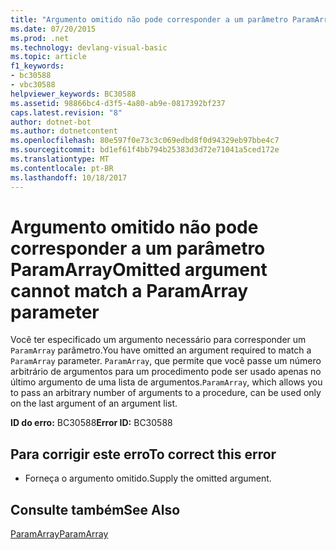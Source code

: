 ```yaml
---
title: "Argumento omitido não pode corresponder a um parâmetro ParamArray"
ms.date: 07/20/2015
ms.prod: .net
ms.technology: devlang-visual-basic
ms.topic: article
f1_keywords:
- bc30588
- vbc30588
helpviewer_keywords: BC30588
ms.assetid: 98866bc4-d3f5-4a80-ab9e-0817392bf237
caps.latest.revision: "8"
author: dotnet-bot
ms.author: dotnetcontent
ms.openlocfilehash: 80e597f0e73c3c069edbd8f0d94329eb97bbe4c7
ms.sourcegitcommit: bd1ef61f4bb794b25383d3d72e71041a5ced172e
ms.translationtype: MT
ms.contentlocale: pt-BR
ms.lasthandoff: 10/18/2017
---
```

# <a name="omitted-argument-cannot-match-a-paramarray-parameter"></a><span data-ttu-id="7660d-102">Argumento omitido não pode corresponder a um parâmetro ParamArray</span><span class="sxs-lookup"><span data-stu-id="7660d-102">Omitted argument cannot match a ParamArray parameter</span></span>
<span data-ttu-id="7660d-103">Você ter especificado um argumento necessário para corresponder um `ParamArray` parâmetro.</span><span class="sxs-lookup"><span data-stu-id="7660d-103">You have omitted an argument required to match a `ParamArray` parameter.</span></span> <span data-ttu-id="7660d-104">`ParamArray`, que permite que você passe um número arbitrário de argumentos para um procedimento pode ser usado apenas no último argumento de uma lista de argumentos.</span><span class="sxs-lookup"><span data-stu-id="7660d-104">`ParamArray`, which allows you to pass an arbitrary number of arguments to a procedure, can be used only on the last argument of an argument list.</span></span>  
  
 <span data-ttu-id="7660d-105">**ID do erro:** BC30588</span><span class="sxs-lookup"><span data-stu-id="7660d-105">**Error ID:** BC30588</span></span>  
  
## <a name="to-correct-this-error"></a><span data-ttu-id="7660d-106">Para corrigir este erro</span><span class="sxs-lookup"><span data-stu-id="7660d-106">To correct this error</span></span>  
  
-   <span data-ttu-id="7660d-107">Forneça o argumento omitido.</span><span class="sxs-lookup"><span data-stu-id="7660d-107">Supply the omitted argument.</span></span>  
  
## <a name="see-also"></a><span data-ttu-id="7660d-108">Consulte também</span><span class="sxs-lookup"><span data-stu-id="7660d-108">See Also</span></span>  
 [<span data-ttu-id="7660d-109">ParamArray</span><span class="sxs-lookup"><span data-stu-id="7660d-109">ParamArray</span></span>](../../visual-basic/language-reference/modifiers/paramarray.md)

